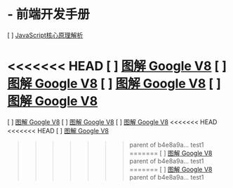 #  - 前端开发手册

[ ] [JavaScript核心原理解析](JavaScript核心原理解析/README.md)

<<<<<<< HEAD
[ ] [图解 Google V8](图解GoogleV8/README.md)
[ ] [图解 Google V8](图解GoogleV8/README.md)
[ ] [图解 Google V8](图解GoogleV8/README.md)
[ ] [图解 Google V8](图解GoogleV8/README.md)
=======

[ ] [图解 Google V8](图解GoogleV8/README.md)
[ ] [图解 Google V8](图解GoogleV8/README.md)
[ ] [图解 Google V8](图解GoogleV8/README.md)
<<<<<<< HEAD
<<<<<<< HEAD
[ ] [图解 Google V8](图解GoogleV8/README.md)
>>>>>>> parent of b4e8a9a... test1
=======
[ ] [图解 Google V8](图解GoogleV8/README.md)
>>>>>>> parent of b4e8a9a... test1
=======
[ ] [图解 Google V8](图解GoogleV8/README.md)
>>>>>>> parent of b4e8a9a... test1
